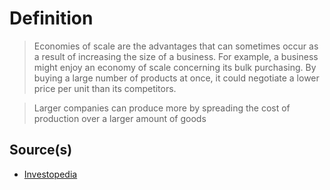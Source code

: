 # Definition
> Economies of scale are the advantages that can sometimes occur as a  result of increasing the size of a business. For example, a business  might enjoy an economy of scale concerning its bulk purchasing. By  buying a large number of products at once, it could negotiate a lower  price per unit than its competitors.
	
> Larger companies can produce more by spreading the cost of production over a larger amount of goods

## Source(s)
 - [Investopedia](https://www.investopedia.com/terms/e/economiesofscale.asp)
